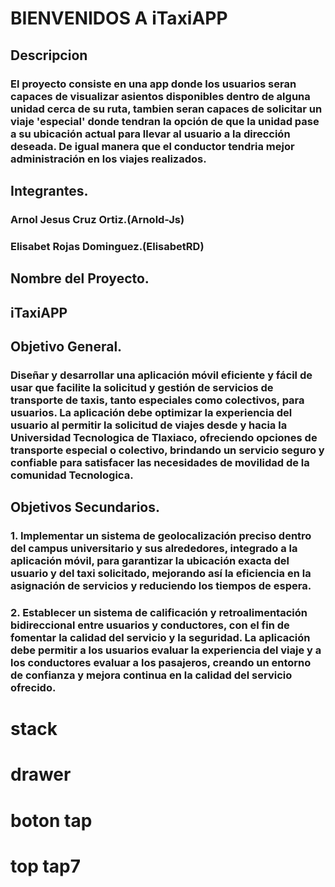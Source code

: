 # BIENVENIDOS A  iTaxiAPP
## Descripcion
### El proyecto consiste en una app donde los usuarios seran capaces de visualizar asientos disponibles dentro de alguna unidad cerca de su ruta, tambien seran capaces de solicitar un viaje 'especial' donde tendran la opción de que la unidad pase a su ubicación actual para llevar al usuario a la dirección deseada. De igual manera que el conductor tendria mejor administración en los viajes realizados.
## Integrantes.
### Arnol  Jesus Cruz Ortiz.(Arnold-Js)
### Elisabet Rojas Dominguez.(ElisabetRD)

## Nombre del Proyecto. 
## iTaxiAPP

## Objetivo General.
### Diseñar y desarrollar una aplicación móvil eficiente y fácil de usar que facilite la solicitud y gestión de servicios de transporte de taxis, tanto especiales como colectivos, para usuarios. La aplicación debe optimizar la experiencia del usuario al permitir la solicitud de viajes desde y hacia la Universidad Tecnologica de Tlaxiaco, ofreciendo opciones de transporte especial o colectivo, brindando un servicio seguro y confiable para satisfacer las necesidades de movilidad de la comunidad Tecnologica.

## Objetivos Secundarios.
### 1. Implementar un sistema de geolocalización preciso dentro del campus universitario y sus alrededores, integrado a la aplicación móvil, para garantizar la ubicación exacta del usuario y del taxi solicitado, mejorando así la eficiencia en la asignación de servicios y reduciendo los tiempos de espera.

### 2. Establecer un sistema de calificación y retroalimentación bidireccional entre usuarios y conductores, con el fin de fomentar la calidad del servicio y la seguridad. La aplicación debe permitir a los usuarios evaluar la experiencia del viaje y a los conductores evaluar a los pasajeros, creando un entorno de confianza y mejora continua en la calidad del servicio ofrecido.

# stack
# drawer
# boton tap
# top tap7
